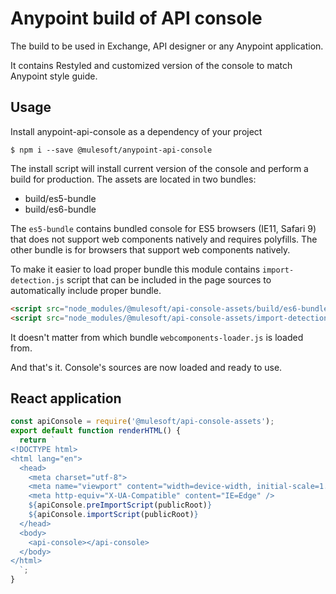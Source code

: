 # Anypoint build of API console

The build to be used in Exchange, API designer or any Anypoint application.

It contains Restyled and customized version of the console to match Anypoint style guide.


## Usage

Install anypoint-api-console as a dependency of your project

```
$ npm i --save @mulesoft/anypoint-api-console
```

The install script will install current version of the console and perform
a build for production. The assets are located in two bundles:

- build/es5-bundle
- build/es6-bundle

The `es5-bundle` contains bundled console for ES5 browsers (IE11, Safari 9)
that does not support web components natively and requires polyfills.
The other bundle is for browsers that support web components natively.

To make it easier to load proper bundle this module contains `import-detection.js`
script that can be included in the page sources to automatically include
proper bundle.

```html
<script src="node_modules/@mulesoft/api-console-assets/build/es6-bundle/webcomponentsjs/webcomponents-loader.js"></script>
<script src="node_modules/@mulesoft/api-console-assets/import-detection.js"></script>
```

It doesn't matter from which bundle `webcomponents-loader.js` is loaded from.

And that's it. Console's sources are now loaded and ready to use.

## React application

```js
const apiConsole = require('@mulesoft/api-console-assets');
export default function renderHTML() {
  return `
<!DOCTYPE html>
<html lang="en">
  <head>
    <meta charset="utf-8">
    <meta name="viewport" content="width=device-width, initial-scale=1.0">
    <meta http-equiv="X-UA-Compatible" content="IE=Edge" />
    ${apiConsole.preImportScript(publicRoot)}
    ${apiConsole.importScript(publicRoot)}
  </head>
  <body>
    <api-console></api-console>
  </body>
</html>
  `;
}
```
